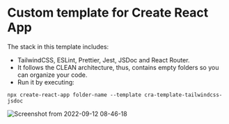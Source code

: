 # Custom template for Create React App

The stack in this template includes:

- TailwindCSS, ESLint, Prettier, Jest, JSDoc and React Router.
- It follows the CLEAN architecture, thus, contains empty folders so you can organize your code.
- Run it by executing:

```
npx create-react-app folder-name --template cra-template-tailwindcss-jsdoc

```

![Screenshot from 2022-09-12 08-46-18](https://user-images.githubusercontent.com/26049605/189670536-4fc38531-8939-4be8-bf60-c15be1e5f69c.png)

